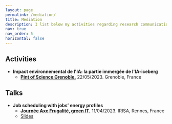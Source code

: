 ```yaml
---
layout: page
permalink: /mediation/
title: Mediation
description: I list below my activities regarding research communication/mediation.
nav: true
nav_order: 5
horizontal: false
---
```


## Activities
- <b>Impact environnemental de l'IA: la partie immergée de l'IA-iceberg</b>
  - <a href="https://pintofscience.fr/event/impact-environnemental-de-lia"><b>Pint of Science Grenoble.</b></a> 22/05/2023. Grenoble, France 

## Talks
- <b>Job scheduling with jobs’ energy profiles</b>
  - <a href="https://www.irisa.fr/date/2023-02/journee-axe-frugalite-green-it"><b>Journée Axe Frugalité, green IT.</b></a> 11/04/2023. IRISA, Rennes, France
  - <a href="/assets/pdf/presentations/Presentation_journee_irisa.pdf" target="_blank">Slides</a>

